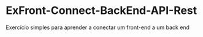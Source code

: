 # ExFront-Connect-BackEnd-API-Rest
Exercício  simples para aprender a conectar um front-end a um back end
